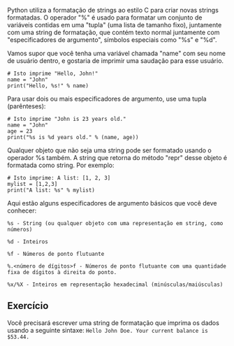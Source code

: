 Python utiliza a formatação de strings ao estilo C para criar novas strings formatadas. O operador "%" é usado para formatar um conjunto de variáveis contidas em uma "tupla" (uma lista de tamanho fixo), juntamente com uma string de formatação, que contém texto normal juntamente com "especificadores de argumento", símbolos especiais como "%s" e "%d".

Vamos supor que você tenha uma variável chamada "name" com seu nome de usuário dentro, e gostaria de imprimir uma saudação para esse usuário.

    # Isto imprime "Hello, John!"
    name = "John"
    print("Hello, %s!" % name)

Para usar dois ou mais especificadores de argumento, use uma tupla (parênteses):

    # Isto imprime "John is 23 years old."
    name = "John"
    age = 23
    print("%s is %d years old." % (name, age))

Qualquer objeto que não seja uma string pode ser formatado usando o operador %s também. A string que retorna do método "repr" desse objeto é formatada como string. Por exemplo:

    # Isto imprime: A list: [1, 2, 3]
    mylist = [1,2,3]
    print("A list: %s" % mylist)

Aqui estão alguns especificadores de argumento básicos que você deve conhecer:


`%s - String (ou qualquer objeto com uma representação em string, como números)`

`%d - Inteiros`

`%f - Números de ponto flutuante`

`%.<número de dígitos>f - Números de ponto flutuante com uma quantidade fixa de dígitos à direita do ponto.`

`%x/%X - Inteiros em representação hexadecimal (minúsculas/maiúsculas)`


Exercício
--------

Você precisará escrever uma string de formatação que imprima os dados usando a seguinte sintaxe:
    `Hello John Doe. Your current balance is $53.44.`